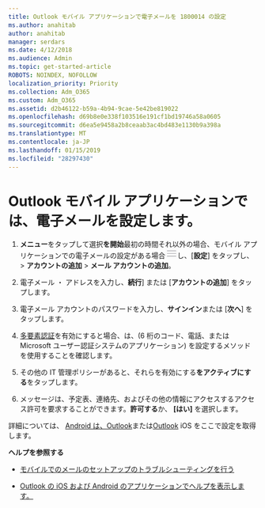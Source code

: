 ```yaml
---
title: Outlook モバイル アプリケーションで電子メールを 1800014 の設定
ms.author: anahitab
author: anahitab
manager: serdars
ms.date: 4/12/2018
ms.audience: Admin
ms.topic: get-started-article
ROBOTS: NOINDEX, NOFOLLOW
localization_priority: Priority
ms.collection: Adm_O365
ms.custom: Adm_O365
ms.assetid: d2b46122-b59a-4b94-9cae-5e42be819022
ms.openlocfilehash: d69b8e0e338f103516e191cf1bd19746a58a0605
ms.sourcegitcommit: d6ea5e9458a2b8ceaab3ac4bd483e1130b9a398a
ms.translationtype: MT
ms.contentlocale: ja-JP
ms.lasthandoff: 01/15/2019
ms.locfileid: "28297430"
---
```

# <a name="set-up-email-in-the-outlook-mobile-app"></a>Outlook モバイル アプリケーションでは、電子メールを設定します。

1. **メニュー**をタップして選択**を開始**最初の時間それ以外の場合、モバイル アプリケーションでの電子メールの設定がある場合![[メニュー] ボタン](media/265b9089-9630-42dd-a244-d9a412d8fe47.png)し、[**設定**] をタップし、 \> **アカウントの追加** \> **メール アカウントの追加**。 
    
2. 電子メール ・ アドレスを入力し、**続行**] または [**アカウントの追加**] をタップします。
    
3. 電子メール アカウントのパスワードを入力し、**サインイン**または [**次へ**] をタップします。 
    
4. [多要素認証](https://support.office.com/article/8f0454b2-f51a-4d9c-bcde-2c48e41621c6.aspx)を有効にすると場合、は、(6 桁のコード、電話、または Microsoft ユーザー認証システムのアプリケーション) を設定するメソッドを使用することを確認します。 
    
5. その他の IT 管理ポリシーがあると、それらを有効にする**をアクティブにする**をタップします。 
    
6. メッセージは、予定表、連絡先、およびその他の情報にアクセスするアクセス許可を要求することができます。**許可する**か、 **[はい]** を選択します。 
    
詳細については、 [Android は、Outlook](https://support.office.com/article/886db551-8dfa-4fd5-b835-f8e532091872.aspx)または[Outlook](https://support.office.com/article/b2de2161-cc1d-49ef-9ef9-81acd1c8e234.aspx) iOS をここで設定を取得します。 
  
 **ヘルプを参照する**
  
- [モバイルでのメールのセットアップのトラブルシューティングを行う](https://support.office.com/article/a264ef01-9c88-48fb-9285-7017e4f31f02.aspx)
    
- [Outlook の iOS および Android のアプリケーションでヘルプを表示します。](https://support.office.com/article/218a22d1-9fa5-4889-b689-de1c63493243.aspx#ID0EAABAAA=Contact_Support)
    

